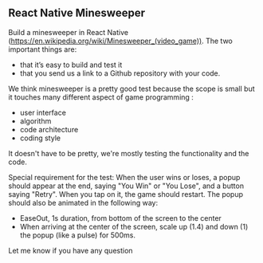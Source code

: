 ## React Native Minesweeper

Build a minesweeper in React Native (https://en.wikipedia.org/wiki/Minesweeper_(video_game)).
The two important things are:

- that it’s easy to build and test it
- that you send us a link to a Github repository with your code.

We think minesweeper is a pretty good test because the scope is small but it touches many different aspect of game programming :

- user interface
- algorithm
- code architecture
- coding style

It doesn't have to be pretty, we're mostly testing the functionality and the code.

Special requirement for the test:
When the user wins or loses, a popup should appear at the end, saying "You Win" or "You Lose", and a button saying "Retry". When you tap on it, the game should restart.
The popup should also be animated in the following way:

- EaseOut, 1s duration, from bottom of the screen to the center
- When arriving at the center of the screen, scale up (1.4) and down (1) the popup (like a pulse) for 500ms.

Let me know if you have any question